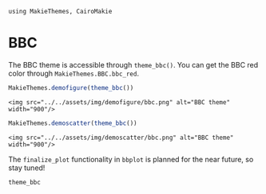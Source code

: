 ```@setup bbc
using MakieThemes, CairoMakie
```

# BBC

The BBC theme is accessible through `theme_bbc()`.  You can get the BBC red color through `MakieThemes.BBC.bbc_red`.

```julia
MakieThemes.demofigure(theme_bbc())
```
```@raw html
<img src="../../assets/img/demofigure/bbc.png" alt="BBC theme" width="900"/>
```

```julia
MakieThemes.demoscatter(theme_bbc())
```
```@raw html
<img src="../../assets/img/demoscatter/bbc.png" alt="BBC theme" width="900"/>
```

The `finalize_plot` functionality in `bbplot` is planned for the near future, so stay tuned!

```@docs
theme_bbc
```